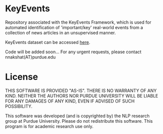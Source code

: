 # KeyEvents
Repository associated with the KeyEvents Framework, which is used for automated identification of 'important/key' real-world events from a collection of news articles in an unsupervised manner.

KeyEvents dataset can be accessed [here](https://purdue0-my.sharepoint.com/:f:/g/personal/nnakshat_purdue_edu/EuV44Bioi9tOiRKedFjLUiAB_UAFxud7NNNNqxkKC7CQ9g?e=nfXTCE).

Code will be added soon... 
For any urgent requests, please contact nnakshat(AT)purdue.edu 


# License
THIS SOFTWARE IS PROVIDED "AS-IS". THERE IS NO WARRANTY OF ANY KIND. NEITHER THE AUTHORS NOR PURDUE UNIVERSITY WILL BE LIABLE FOR ANY DAMAGES OF ANY KIND, EVEN IF ADVISED OF SUCH POSSIBILITY.

This software was developed (and is copyrighted by) the NLP research group at Purdue University. Please do not redistribute this software. This program is for academic research use only.
